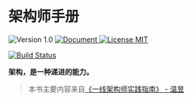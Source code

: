 # 架构师手册

<p>
    <img src="https://img.shields.io/badge/version-1.0-blue.svg?cacheSeconds=2592000"  alt="Version 1.0"/>
    <a href="https://tonydeng.github.io/architect-manual">
        <img alt="Document" src="https://img.shields.io/badge/documentation-yes-brightgreen.svg" />
    </a>
    <a href="https://github.com/tonydeng/architect-manual/blob/master/LICENSE">
        <img alt="License MIT" src="https://img.shields.io/badge/License-MIT-yellow.svg" />
    </a>
</p>
<p>
    <a href="https://travis-ci.org/tonydeng/architect-manual">
        <img alt="Build Status" src="https://travis-ci.org/tonydeng/architect-manual.svg?branch=master">
    </a>
</p>

**架构，是一种递进的能力。**

> 本书主要内容来自[《一线架构师实践指南》 - 温昱](https://book.douban.com/subject/4031899/)



